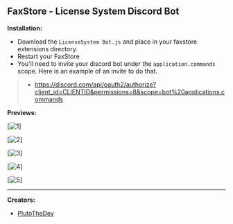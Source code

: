 ## FaxStore - License System Discord Bot

**Installation:**
- Download the `LicenseSystem Bot.js` and place in your faxstore extensions directory.
- Restart your FaxStore
- You'll need to invite your discord bot under the `application.commands` scope. Here is an example of an invite to do that.
> - https://discord.com/api/oauth2/authorize?client_id=CLIENTID&permissions=8&scope=bot%20applications.commands

**Previews:**

[![1](https://pluto.vodka/playdough/Y44Mll.png)]

[![2](https://pluto.vodka/playdough/C4kPlq.png)]

[![3](https://pluto.vodka/playdough/38V01M.png)]

[![4](https://pluto.vodka/playdough/QMNbdF.png)]

[![5](https://pluto.vodka/playdough/_sNpn9.png)]

---

**Creators:**
- [PlutoTheDev](github.com/braxtongpoll)
